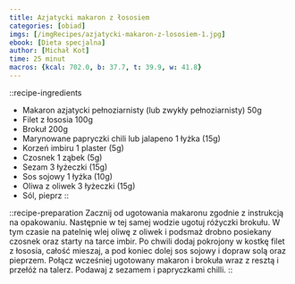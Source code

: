 ```yaml
---
title: Azjatycki makaron z łososiem
categories: [obiad]
imgs: [/imgRecipes/azjatycki-makaron-z-lososiem-1.jpg]
ebook: [Dieta specjalna]
author: [Michał Kot]
time: 25 minut
macros: {kcal: 702.0, b: 37.7, t: 39.9, w: 41.8}
---
```


::recipe-ingredients
- Makaron azjatycki pełnoziarnisty (lub zwykły pełnoziarnisty) 50g
- Filet z łososia 100g
- Brokuł 200g
- Marynowane papryczki chili lub jalapeno 1 łyżka (15g)
- Korzeń imbiru 1 plaster (5g)
- Czosnek 1 ząbek (5g)
- Sezam 3 łyżeczki (15g)
- Sos sojowy 1 łyżka (10g)
- Oliwa z oliwek 3 łyżeczki (15g)
- Sól, pieprz
::

::recipe-preparation
Zacznij od ugotowania makaronu zgodnie z instrukcją na opakowaniu. Następnie w tej samej wodzie ugotuj różyczki brokułu. W tym czasie na patelnię wlej oliwę z oliwek i podsmaż drobno posiekany czosnek oraz starty na tarce imbir. Po chwili dodaj pokrojony w kostkę filet z łososia, całość mieszaj, a pod koniec dolej sos sojowy i dopraw solą oraz pieprzem. Połącz wcześniej ugotowany makaron i brokuła wraz z resztą i przełóż na talerz. Podawaj z sezamem i papryczkami chilli.
::